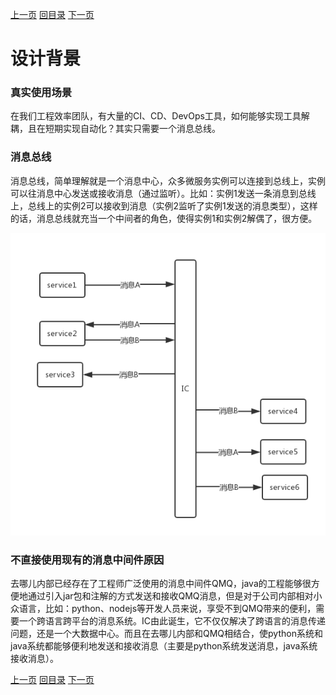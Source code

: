 [上一页](install.md)
[回目录](../../README.md)
[下一页](table.md)

# 设计背景

### 真实使用场景
在我们工程效率团队，有大量的CI、CD、DevOps工具，如何能够实现工具解耦，且在短期实现自动化？其实只需要一个消息总线。

### 消息总线
消息总线，简单理解就是一个消息中心，众多微服务实例可以连接到总线上，实例可以往消息中心发送或接收消息（通过监听）。比如：实例1发送一条消息到总线上，总线上的实例2可以接收到消息（实例2监听了实例1发送的消息类型），这样的话，消息总线就充当一个中间者的角色，使得实例1和实例2解偶了，很方便。

![design](../images/design.png)


### 不直接使用现有的消息中间件原因
去哪儿内部已经存在了工程师广泛使用的消息中间件QMQ，java的工程能够很方便地通过引入jar包和注解的方式发送和接收QMQ消息，但是对于公司内部相对小众语言，比如：python、nodejs等开发人员来说，享受不到QMQ带来的便利，需要一个跨语言跨平台的消息系统。IC由此诞生，它不仅仅解决了跨语言的消息传递问题，还是一个大数据中心。而且在去哪儿内部和QMQ相结合，使python系统和java系统都能够便利地发送和接收消息（主要是python系统发送消息，java系统接收消息）。


[上一页](install.md)
[回目录](../../README.md)
[下一页](table.md)
